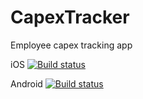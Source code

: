# CapexTracker
Employee capex tracking app

iOS
[![Build status](https://build.appcenter.ms/v0.1/apps/21efd907-0667-4e01-b975-78652f5ef0f5/branches/dev/badge)](https://appcenter.ms)

Android
[![Build status](https://build.appcenter.ms/v0.1/apps/c94aeec1-8eff-42e2-96e9-b6e42e135549/branches/dev/badge)](https://appcenter.ms)
